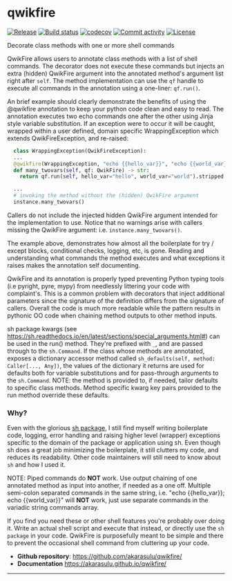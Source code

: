 # qwikfire

[![Release](https://img.shields.io/github/v/release/akarasulu/qwikfire)](https://img.shields.io/github/v/release/akarasulu/qwikfire)
[![Build status](https://img.shields.io/github/actions/workflow/status/akarasulu/qwikfire/main.yml?branch=main)](https://github.com/akarasulu/qwikfire/actions/workflows/main.yml?query=branch%3Amain)
[![codecov](https://codecov.io/gh/akarasulu/qwikfire/branch/main/graph/badge.svg)](https://codecov.io/gh/akarasulu/qwikfire)
[![Commit activity](https://img.shields.io/github/commit-activity/m/akarasulu/qwikfire)](https://img.shields.io/github/commit-activity/m/akarasulu/qwikfire)
[![License](https://img.shields.io/github/license/akarasulu/qwikfire)](https://img.shields.io/github/license/akarasulu/qwikfire)

Decorate class methods with one or more shell commands

QwikFire allows users to annotate class methods with a list of shell commands. The decorator does not execute these commands but injects an extra (hidden) QwikFire argument into the annotated method's argument list right after `self`. The method implementation can use the `qf` handle to execute all commands in the annotation using a one-liner: `qf.run()`.

An brief example should clearly demonstrate the benefits of using the @qwikfire annotation to keep your python code clean and easy to read. The annotation executes two echo commands one after the other using Jinja style variable substitution. If an exception were to occur it will be caught, wrapped within a user defined, domain specific WrappingException which extends QwikFireException, and re-raised:

```python
  class WrappingException(QwikFireException):
  ...
  @qwikfire(WrappingException, "echo {{hello_var}}", "echo {{world_var}}")
  def many_twovars(self, qf: QwikFire) -> str:
    return qf.run(self, hello_var="hello", world_var="world").stripped

  ...
  # invoking the method without the (hidden) QwikFire argument
  instance.many_twovars()
```

Callers do not include the injected hidden QwikFire argument intended for the implementation to use. Notice that no warnings arise with callers missing the QwikFire argument: i.e. `instance.many_twovars()`.

The example above, demonstrates how almost all the boilerplate for try / except blocks,
conditional checks, logging, etc, is gone. Reading and understanding what commands the
method executes and what exceptions it raises makes the annotation self documenting.

QwikFire and its annotation is properly typed preventing Python typing tools (i.e pyright,
pyre, mypy) from needlessly littering your code with complaint's. This is a common problem
with decorators that inject additional parameters since the signature of the definition
differs from the signature of callers. Overall the code is much more readable while the
pattern results in pythonic OO code when chaining method outputs to other method inputs.

sh package kwargs (see https://sh.readthedocs.io/en/latest/sections/special_arguments.html#)
can be used in the run() method. They're prefixed with `_`, and are passed through to the
`sh.Command`. If the class whose methods are annotated, exposes a dictionary accessor method
called `sh_defaults(self, method: Caller[..., Any])`, the values of the dictionary it returns
are used for defaults both for variable substitutions and for pass-through arguments to the
`sh.Command`. NOTE: the method is provided to, if needed, tailor defaults to specific class
methods. Method specific kwarg key pairs provided to the run method override these defaults.

### Why?

Even with the glorious [sh package](https://sh.readthedocs.io/en/latest/), I still
find myself writing boilerplate code, logging, error handling and raising higher level
(wrapper) exceptions specific to the domain of the package or application using sh. Even
though sh does a great job minimizing the boilerplate, it still clutters my code, and
reduces its readability. Other code maintainers will still need to know about `sh` and
how I used it.

NOTE: Piped commands do **NOT** work. Use output chaining of one annotated method as
input into another, if needed as a one off. Multiple semi-colon separated commands in the
same string, i.e. "echo {{hello_var}}; echo {{world_var}}" will **NOT** work, just use
separate commands in the variadic string commands array.

If you find you need these or other shell features you're probably over doing it. Write an
actual shell script and execute that instead, or directly use the `sh package` in your code.
QwikFire is purposefully meant to be simple and there to prevent the occasional shell command
from cluttering up your code.

- **Github repository**: <https://github.com/akarasulu/qwikfire/>
- **Documentation** <https://akarasulu.github.io/qwikfire/>

---
